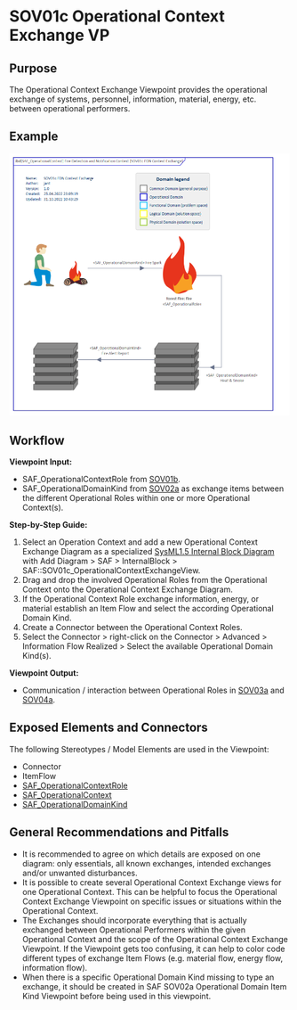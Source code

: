 # SOV01c Operational Context Exchange VP

## Purpose
The Operational Context Exchange Viewpoint provides the operational exchange of systems, personnel, information, material, energy, etc. between operational performers.

## Example
![SOV01c](../pics/SOV01c-example.png)

## Workflow
**Viewpoint Input:**
* SAF_OperationalContextRole from [SOV01b](Operational-Context-Definition-Viewpoint.md).
* SAF_OperationalDomainKind from [SOV02a](Operational-Domain-Item-Kind-Viewpoint.md) as exchange items between the different Operational Roles within one or more Operational Context(s). 

**Step-by-Step Guide:**
1.	Select an Operation Context and add a new Operational Context Exchange Diagram as a specialized [SysML1.5 Internal Block Diagram](https://sparxsystems.com/enterprise_architect_user_guide/16.1/modeling_languages/internal_block_diagram.html) with Add Diagram > SAF > InternalBlock > SAF::SOV01c_OperationalContextExchangeView.
2. 	Drag and drop the involved Operational Roles from the Operational Context onto the Operational Context Exchange Diagram.
3.	If the Operational Context Role exchange information, energy, or material establish an Item Flow and select the according Operational Domain Kind.
4.	Create a Connector between the Operational Context Roles.
5.	Select the Connector > right-click on the Connector > Advanced > Information Flow Realized > Select the available Operational Domain Kind(s). 

**Viewpoint Output:**
* Communication / interaction between Operational Roles in [SOV03a](Operational-Process-Viewpoint.md) and [SOV04a](Operational-Interaction-Viewpoint.md).

## Exposed Elements and Connectors
The following Stereotypes / Model Elements are used in the Viewpoint:
* Connector
* ItemFlow
* [SAF_OperationalContextRole](https://github.com/GfSE/SAF-Specification/blob/TdSE2023/stereotypes.md#SAF_OperationalContextRole)
* [SAF_OperationalContext](https://github.com/GfSE/SAF-Specification/blob/TdSE2023/stereotypes.md#SAF_OperationalContext)
* [SAF_OperationalDomainKind](https://github.com/GfSE/SAF-Specification/blob/TdSE2023/stereotypes.md#SAF_OperationalDomainKind)


## General Recommendations and Pitfalls
*	It is recommended to agree on which details are exposed on one diagram: only essentials, all known exchanges, intended exchanges and/or unwanted disturbances.
*	It is possible to create several Operational Context Exchange views for one Operational Context. This can be helpful to focus the Operational Context Exchange Viewpoint on specific issues or situations within the Operational Context.
*	The Exchanges should incorporate everything that is actually exchanged between Operational Performers within the given Operational Context and the scope of the Operational Context Exchange Viewpoint. If the Viewpoint gets too confusing, it can help to color code different types of exchange Item Flows (e.g. material flow, energy flow, information flow).
*	When there is a specific Operational Domain Kind missing to type an exchange, it should be created in SAF SOV02a Operational Domain Item Kind Viewpoint before being used in this viewpoint.
